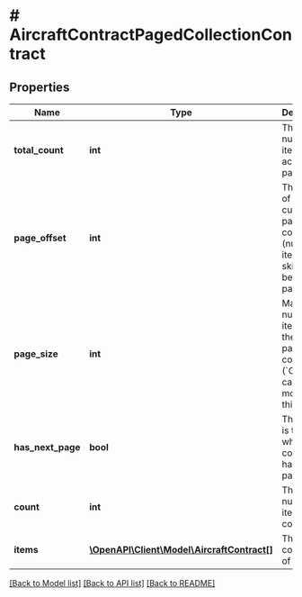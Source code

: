 # # AircraftContractPagedCollectionContract

## Properties

Name | Type | Description | Notes
------------ | ------------- | ------------- | -------------
**total_count** | **int** | The total number of items across all pages |
**page_offset** | **int** | The offset of the current page of the collection   (number of items skipped before this page) |
**page_size** | **int** | Maximum number of items on the current page of the collection  (&#x60;Count&#x60; cannot be more than this value) |
**has_next_page** | **bool** | This value is true when collection has more pages | [readonly]
**count** | **int** | The number of items in the collection | [readonly]
**items** | [**\OpenAPI\Client\Model\AircraftContract[]**](AircraftContract.md) | The collection of items |

[[Back to Model list]](../../README.md#models) [[Back to API list]](../../README.md#endpoints) [[Back to README]](../../README.md)
